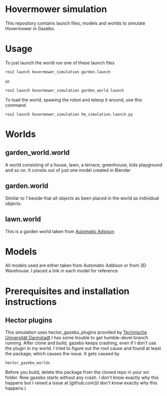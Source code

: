 # Hovermower simulation
This repository contains launch files, models and worlds to simulate Hovermower in Gazebo.

# Usage
To just launch the world run one of these launch files
```
ros2 launch hovermower_simulation garden.launch
```
or
```
ros2 launch hovermower_simulation garden_world.launch
```

To load the world, spawing the robot and teleop it around, use this command
```
ros2 launch hovermower_simulation hm_simulation.launch.py
```


# Worlds
## garden_world.world
A world consisting of a house, lawn, a terrace, greenhouse, kids playground and so on. It consits out of just one model created in Blender

## garden.world
Similar to 1 beside that all objects as been placed in the world as individual objects.

## lawn.world
This is a garden world taken from [Automatic Adsison](https://automaticaddison.com/useful-world-files-for-gazebo-and-ros-2-simulations/)

# Models
All models used are either taken from Automatic Addison or from 3D Warehouse. I placed a link in each model for reference

# Prerequisites and installation instructions
## Hector plugins
This simulation uses hector_gazebo_plugins provided by [Technische Universität Darmstadt](https://github.com/tu-darmstadt-ros-pkg/hector_gazebo)
I has some trouble to get humble-devel branch running. After clone and build, gazebo keeps crashing, even if I don't use the plugin in my world. I tried to figure
out the root cause and found at least the package, which causes the issue. It gets caused by
```
hector_gazebo_worlds
```

Before you build, delete this package from the cloned repo in your src folder. Now gazebo starts without any crash. I don't know exactly why this happens but I  raised a issue at [github.com](I don't know exactly why this happens.)